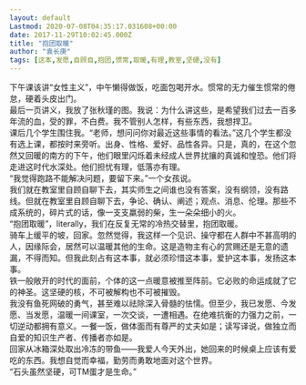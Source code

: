 ```yaml
---
layout: default
Lastmod: 2020-07-08T04:35:17.031608+00:00
date: 2017-11-29T10:02:45.000Z
title: "抱团取暖"
author: "袁长庚"
tags: [这本,发愿,自顾自,抱团,惯常,取暖,有理,教室,坚硬,没有]
---
```


下午课该讲“女性主义”，中午懒得做饭，吃面包喝开水。惯常的无力催生惯常的倦怠，硬着头皮出门。  
最后一页讲义，我放了张秋瑾的图。我说：为什么讲这些，是希望我们过去一百多年流的血，受的罪，不白费。我不管别人怎样，有些东西，我想捍卫。  
课后几个学生围住我。“老师，想问问你对最近这些事情的看法。”这几个学生都没有选上课，都按时来旁听。出身、性格、爱好、品性各异。只是，真的，在这个忽然又回暖的南方的下午，他们眼里闪烁着未经成人世界扰攘的真诚和惶恐。他们将走进这时代水深处。他们担忧有理，低落亦有理。  
“我觉得跑路不能解决问题，要留下来。”一个女孩说。  
我们就在教室里自顾自聊下去，其实师生之间谁也没有答案，没有纲领，没有路线。但就在教室里自顾自聊下去，争论、确认、阐述；观点、消息、伦理。那些不成系统的，碎片式的话，像一支支羸弱的柴，生一朵朵细小的火。  
“抱团取暖”，literally，我们在反复无常的冷热交替里，抱团取暖。  
骑车上缓平的坡，回家。忽然觉得，我这样一个见识、操守都在人群中不甚高明的人，因缘际会，居然可以温暖其他的生命。这是造物主有心的赏赐还是无意的遗漏，不得而知。但我此刻占有这本事，就必须珍惜这本事，爱护这本事，发扬这本事。  
铁一般敞开的时代的面前，个体的这一点暖意被推至阵前。它必败的命运成就了它的神圣。这坚硬的核，不可被解构也不可被摧毁。  
我没有鱼死网破的勇气，甚至难以祛除深入骨髓的怯懦。但至少，我已发愿、今发愿、当发愿，温暖一间课室，一次交谈，一遭相遇。在绝难抗衡的力强力之前，一切逆动都拥有意义。一餐一饭，做体面而有尊严的丈夫如是；读写译说，做独立而自爱的知识生产者、传播者亦如是。  
回家从冰箱深处取出冷冻的带鱼——我爱人今天外出，她回来的时候桌上应该有爱吃的东西。我想自觉而幸福，勤劳而勇敢地面对这个世界。  
“石头虽然坚硬，可TM蛋才是生命。”

